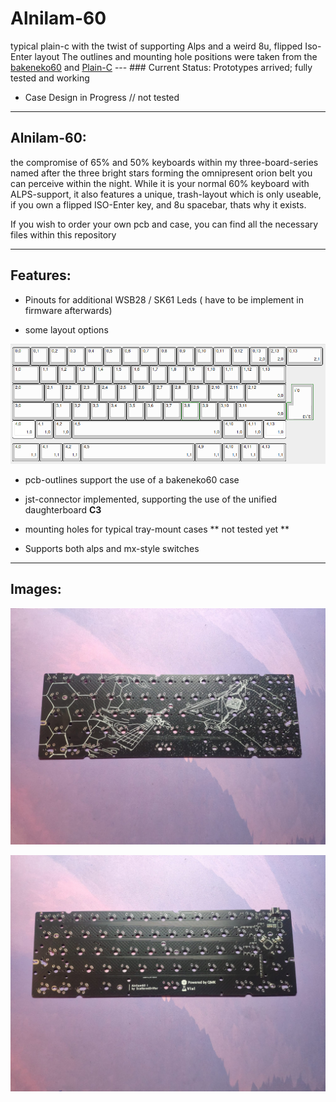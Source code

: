 # Alnilam-60

typical plain-c with the twist of supporting Alps and a weird 8u, flipped Iso-Enter layout The outlines and mounting hole positions were taken from the [bakeneko60](https://github.com/kkatano/bakeneko-60) and [Plain-C](https://github.com/evyd13/plain60-c) --- ### Current Status: Prototypes arrived; fully tested and working 

- Case Design in Progress // not tested 

---

## Alnilam-60:

the compromise of 65% and 50% keyboards within my  three-board-series named after the three bright stars forming the omnipresent orion belt you can perceive within the night. While it is your normal 60% keyboard with ALPS-support, it also features a unique, trash-layout which is only useable, if you own a flipped ISO-Enter key, and 8u spacebar, thats why it exists.

If you wish to order your own pcb and case, you can find all the necessary files within this repository 

---

## Features:

- Pinouts for additional WSB28 / SK61 Leds ( have to be implement in firmware afterwards)

- some layout options

![Available Layout](images/pcb_layout.png)

- pcb-outlines support the use of a bakeneko60 case 

- jst-connector implemented, supporting the use of the unified daughterboard **C3** 

- mounting holes for typical tray-mount cases ** not tested yet **

- Supports both alps and mx-style switches 

---

## Images:

![Image of prototype pcb - front ](images/pcb-front.jpg)

![Image of prototype pcb - back](images/pcb-back.jpg)
